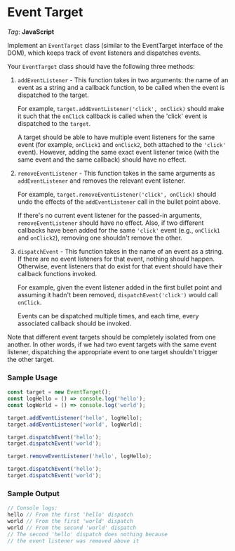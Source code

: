 # Event Target

_Tag_: **JavaScript**

Implement an `EventTarget` class (similar to the EventTarget interface of the DOM), which keeps track of event listeners and dispatches events.

Your `EventTarget` class should have the following three methods:

1. `addEventListener` - This function takes in two arguments: the name of an event as a string and a callback function, to be called when the event is dispatched to the target.

    For example, `target.addEventListener('click', onClick)` should make it such that the `onClick` callback is called when the 'click' event is dispatched to the `target`.

    A target should be able to have multiple event listeners for the same event (for example, `onClick1` and `onClick2`, both attached to the `'click'` event). However, adding the same exact event listener twice (with the same event and the same callback) should have no effect.

2. `removeEventListener` - This function takes in the same arguments as `addEventListener` and removes the relevant event listener.

    For example, `target.removeEventListener('click', onClick)` should undo the effects of the `addEventListener` call in the bullet point above.

    If there's no current event listener for the passed-in arguments, `removeEventListener` should have no effect. Also, if two different callbacks have been added for the same `'click'` event (e.g., `onClick1` and `onClick2`), removing one shouldn't remove the other.

3. `dispatchEvent` - This function takes in the name of an event as a string. If there are no event listeners for that event, nothing should happen. Otherwise, event listeners that do exist for that event should have their callback functions invoked.

    For example, given the event listener added in the first bullet point and assuming it hadn't been removed, `dispatchEvent('click')` would call `onClick`.

    Events can be dispatched multiple times, and each time, every associated callback should be invoked.

Note that different event targets should be completely isolated from one another. In other words, if we had two event targets with the same event listener, dispatching the appropriate event to one target shouldn't trigger the other target.

### Sample Usage

```javascript
const target = new EventTarget();
const logHello = () => console.log('hello');
const logWorld = () => console.log('world');

target.addEventListener('hello', logHello);
target.addEventListener('world', logWorld);

target.dispatchEvent('hello');
target.dispatchEvent('world');

target.removeEventListener('hello', logHello);

target.dispatchEvent('hello');
target.dispatchEvent('world');
```

### Sample Output

```javascript
// Console logs:
hello // From the first 'hello' dispatch
world // From the first 'world' dispatch
world // From the second 'world' dispatch
// The second 'hello' dispatch does nothing because
// the event listener was removed above it
```
